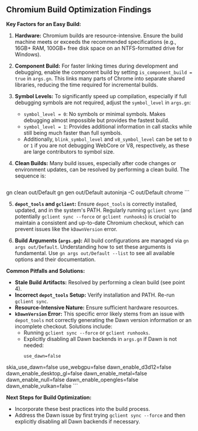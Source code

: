 ## Chromium Build Optimization Findings

**Key Factors for an Easy Build:**

1.  **Hardware:** Chromium builds are resource-intensive. Ensure the build machine meets or exceeds the recommended specifications (e.g., 16GB+ RAM, 100GB+ free disk space on an NTFS-formatted drive for Windows).

2.  **Component Build:** For faster linking times during development and debugging, enable the component build by setting `is_component_build = true` in `args.gn`. This links many parts of Chrome into separate shared libraries, reducing the time required for incremental builds.

3.  **Symbol Levels:** To significantly speed up compilation, especially if full debugging symbols are not required, adjust the `symbol_level` in `args.gn`:
    *   `symbol_level = 0`: No symbols or minimal symbols. Makes debugging almost impossible but provides the fastest build.
    *   `symbol_level = 1`: Provides additional information in call stacks while still being much faster than full symbols.
    *   Additionally, `blink_symbol_level` and `v8_symbol_level` can be set to `0` or `1` if you are not debugging WebCore or V8, respectively, as these are large contributors to symbol size.

4.  **Clean Builds:** Many build issues, especially after code changes or environment updates, can be resolved by performing a clean build. The sequence is:
    ```bash
gn clean out/Default
gn gen out/Default
autoninja -C out/Default chrome
    ```

5.  **`depot_tools` and `gclient`:** Ensure `depot_tools` is correctly installed, updated, and in the system's PATH. Regularly running `gclient sync` (and potentially `gclient sync --force` or `gclient runhooks`) is crucial to maintain a consistent and up-to-date Chromium checkout, which can prevent issues like the `kDawnVersion` error.

6.  **Build Arguments (`args.gn`):** All build configurations are managed via `gn args out/Default`. Understanding how to set these arguments is fundamental. Use `gn args out/Default --list` to see all available options and their documentation.

**Common Pitfalls and Solutions:**

*   **Stale Build Artifacts:** Resolved by performing a clean build (see point 4).
*   **Incorrect `depot_tools` Setup:** Verify installation and PATH. Re-run `gclient sync`.
*   **Resource-Intensive Nature:** Ensure sufficient hardware resources.
*   **`kDawnVersion` Error:** This specific error likely stems from an issue with `depot_tools` not correctly generating the Dawn version information or an incomplete checkout. Solutions include:
    *   Running `gclient sync --force` or `gclient runhooks`.
    *   Explicitly disabling all Dawn backends in `args.gn` if Dawn is not needed:
        ```
        use_dawn=false
skia_use_dawn=false
use_webgpu=false
dawn_enable_d3d12=false
dawn_enable_desktop_gl=false
dawn_enable_metal=false
dawn_enable_null=false
dawn_enable_opengles=false
dawn_enable_vulkan=false
        ```

**Next Steps for Build Optimization:**
*   Incorporate these best practices into the build process.
*   Address the Dawn issue by first trying `gclient sync --force` and then explicitly disabling all Dawn backends if necessary.


